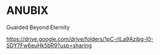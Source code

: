 # ANUBIX
Guarded Beyond Eternity

https://drive.google.com/drive/folders/1pC-rILa9Azjbg-l0-SDY7Fw6euHk5bR9?usp=sharing
